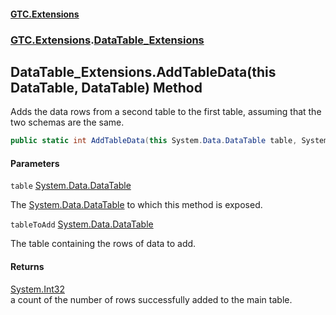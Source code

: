 #### [GTC.Extensions](GTCExtensions.md 'GTC Extensions')
### [GTC.Extensions](GTCExtensions.md#GTC.Extensions 'GTC.Extensions').[DataTable_Extensions](DataTable_Extensions.md 'GTC.Extensions.DataTable_Extensions')

## DataTable_Extensions.AddTableData(this DataTable, DataTable) Method

Adds the data rows from a second table to the first table, assuming that the two schemas are the same.

```csharp
public static int AddTableData(this System.Data.DataTable table, System.Data.DataTable tableToAdd);
```
#### Parameters

<a name='GTC.Extensions.DataTable_Extensions.AddTableData(thisSystem.Data.DataTable,System.Data.DataTable).table'></a>

`table` [System.Data.DataTable](https://docs.microsoft.com/en-us/dotnet/api/System.Data.DataTable 'System.Data.DataTable')

The [System.Data.DataTable](https://docs.microsoft.com/en-us/dotnet/api/System.Data.DataTable 'System.Data.DataTable') to which this method is exposed.

<a name='GTC.Extensions.DataTable_Extensions.AddTableData(thisSystem.Data.DataTable,System.Data.DataTable).tableToAdd'></a>

`tableToAdd` [System.Data.DataTable](https://docs.microsoft.com/en-us/dotnet/api/System.Data.DataTable 'System.Data.DataTable')

The table containing the rows of data to add.

#### Returns
[System.Int32](https://docs.microsoft.com/en-us/dotnet/api/System.Int32 'System.Int32')  
a count of the number of rows successfully added to the main table.